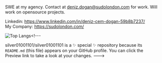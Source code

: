 SWE at my agency. Contact at deniz.dogan@sudolondon.com for work. Will work on opensource projects.

Linkedin: https://www.linkedin.com/in/deniz-cem-dogan-59b8b7237/  
My Company: https://sudolondon.com/ 


![Top Langs](https://github-readme-stats.vercel.app/api/top-langs/?username=silver01001101&layout=compact&theme=midnight-purple)<!---

silver01001101/silver01001101 is a ✨ special ✨ repository because its `README.md` (this file) appears on your GitHub profile.
You can click the Preview link to take a look at your changes.
--->

